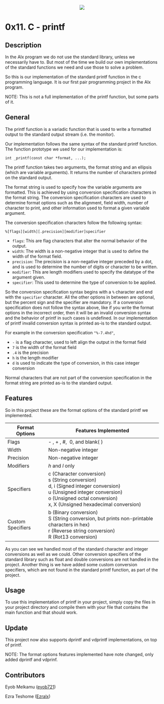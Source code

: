 
<p align="center">
  <img src="https://www.alxafrica.com/wp-content/uploads/2022/01/header-logo.png">
</p>

# 0x11. C - printf

## Description

In the Alx program we do not use the standard library, unless we necessarily have to. But most of the time we build our own implementations of the standard functions we need and use those to solve a problem.

So this is our implementation of the standard printf function in the c programming language. It is our first pair programming project in the Alx program.

NOTE: This is not a full implementation of the printf function, but some parts of it.

## General

The printf function is a variadic function that is used to write a formatted output to the standard output stream (i.e. the monitor).

Our implementation follows the same syntax of the standard printf function. The function prototype we used for our implementation is:

`int _printf(const char *format, ...);`

The printf function takes two arguments, the format string and an ellipsis (which are variable arguments).
It returns the number of characters printed on the standard output.

The format string is used to specify how the variable arguments are formatted. This is achieved by using conversion specification characters in the format string. The conversion specification characters are used to determine format options such as the alignment, field width, number of character to print, and other information used to format a given variable argument.

The conversion specification characters follow the following syntax:

`%[flags][width][.precision][modifier]specifier`

- `flags`: This are flag characters that alter the normal behavior of the output.
- `width`: The width is a non-negative integer that is used to define the width of the format field.
- `precision`: The precision is a non-negative integer preceded by a dot, and is used to determine the number of digits or character to be written.
- `modifier`: This are length modifiers used to specify the datatype of the argument given.
- `specifier`: This used to determine the type of conversion to be applied.

So the conversion specification syntax begins with a `%` character and end with the `specifier` character. All the other options in between are optional, but the percent sign and the specifier are mandatory. If a conversion specification does not follow the syntax above, like if you write the format options in the incorrect order, then it will be an invalid conversion syntax and the behavior of printf in such cases is undefined. In our implementation of printf invalid conversion syntax is printed as-is to the standard output.

For example in the conversion specification `"%-7.4hd"`,

- `-` is a flag character, used to left align the output in the format field
- `7` is the width of the format field
- `.4` is the precision
- `h` is the length modifier
- `d` is used to indicate the type of conversion, in this case integer conversion

Normal characters that are not part of the conversion specification in the format string are printed as-is to the standard output.

## Features

So in this project these are the format options of the standard printf we implemented.

| Format Options | Features Implemented |
| --- | --- |
| Flags | \- , \+ , #,  0, and blank( ) |
| Width | Non-negative integer |
| Precision | Non-negative integer |
| Modifiers | *h* and *l* only |
| Specifiers | c (Character conversion)<br>s (String conversion)<br>d, i (Signed integer conversion)<br>u (Unsigned integer conversion)<br>o (Unsigned octal conversion)<br>x, X (Unsigned hexadecimal conversion) |
| Custom Specifiers | b (Binary conversion)<br>S (String conversion, but prints non-printable characters in hex)<br>r (Reverse string conversion)<br>R (Rot13 conversion) |

As you can see we handled most of the standard character and integer conversions as well as we could. Other conversion specifiers of the standard library such as float and double conversions are not handled in the project. Another thing is we have added some custom conversion specifiers, which are not found in the standard printf function, as part of the project.

## Usage

To use this implementation of printf in your project, simply copy the files in your project directory and compile them with your file that contains the main function and that should work.

## Update

This project now also supports dprintf and vdprintf implementations, on top of printf.

NOTE: The format options features implemented have note changed, only added dprintf and vdprinf.

## Contributors

Eyob Melkamu ([eyob721](https://github.com/eyob721 "eyob721"))

Ezra Teshome ([Ezralx](https://github.com/Ezralx "Ezralx"))
